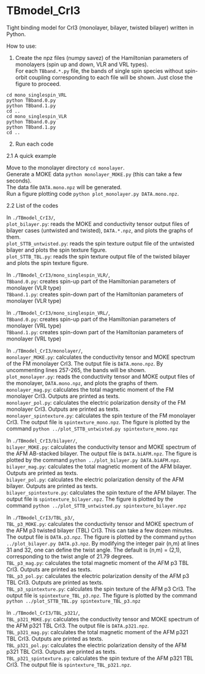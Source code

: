 # TBmodel_CrI3
Tight binding model for CrI3 (monolayer, bilayer, twisted bilayer) written in Python.

How to use:
1. Create the npz files (numpy savez) of the Hamiltonian parameters of monolayers 
 (spin up and down, VLR and VRL types).  
 For each `TBband.*.py` file, the bands of single spin species without spin-orbit coupling
 corresponding to each file will be shown. Just close the figure to proceed.  

```
cd mono_singlespin_VRL
python TBband.0.py 
python TBband.1.py
cd ..
cd mono_singlespin_VLR
python TBband.0.py 
python TBband.1.py
cd ..
```

2. Run each code

  2.1 A quick example
  
Move to the monolayer directory `cd monolayer`.  
Generate a MOKE data `python monolayer_MOKE.py` (this can take a few seconds).  
The data file `DATA.mono.npz` will be generated.  
Run a figure plotting code `python plot_monolayer.py DATA.mono.npz`.  

  2.2 List of the codes
  
In `./TBmodel_CrI3/`,  
`plot_bilayer.py`: reads the MOKE and conductivity tensor output files of bilayer cases (untwisted and twisted), `DATA.*.npz`, and plots the graphs of them.  
`plot_STTB_untwisted.py`: reads the spin texture output file of the untwisted bilayer and plots the spin texture figure.  
`plot_STTB_TBL.py`: reads the spin texture output file of the twisted bilayer and plots the spin texture figure.  

In `./TBmodel_CrI3/mono_singlespin_VLR/`,  
`TBband.0.py`: creates spin-up part of the Hamiltonian parameters of monolayer (VLR type)  
`TBband.1.py`: creates spin-down part of the Hamiltonian parameters of monolayer (VLR type)  

In `./TBmodel_CrI3/mono_singlespin_VRL/`,  
`TBband.0.py`: creates spin-up part of the Hamiltonian parameters of monolayer (VRL type)  
`TBband.1.py`: creates spin-down part of the Hamiltonian parameters of monolayer (VRL type)  

In `./TBmodel_CrI3/monolayer/`,  
`monolayer_MOKE.py`: calculates the conductivity tensor and MOKE spectrum of the FM monolayer CrI3. The output file is `DATA.mono.npz`. 
By uncommenting lines 257-265, the bands will be shown.  
`plot_monolayer.py`: reads the conductivity tensor and MOKE output files of the monolayer, `DATA.mono.npz`, and plots the graphs of them.  
`monolayer_mag.py`: calculates the total magnetic moment of the FM monolayer CrI3. Outputs are printed as texts.  
`monolayer_pol.py`: calculates the electric polarization density of the FM monolayer CrI3. Outputs are printed as texts.  
`monolayer_spintexture.py`: calculates the spin texture of the FM monolayer CrI3. The output file is `spintexture_mono.npz`. 
The figure is plotted by the command `python ../plot_STTB_untwisted.py spintexture_mono.npz`  

In `./TBmodel_CrI3/bilayer/`,  
`bilayer_MOKE.py`: calculates the conductivity tensor and MOKE spectrum of the AFM AB-stacked bilayer. The output file is `DATA.biAFM.npz`. 
The figure is plotted by the command `python ../plot_bilayer.py DATA.biAFM.npz`.  
`bilayer_mag.py`: calculates the total magnetic moment of the AFM bilayer. Outputs are printed as texts.  
`bilayer_pol.py`: calculates the electric polarization density of the AFM bilayer. Outputs are printed as texts.  
`bilayer_spintexture.py`: calculates the spin texture of the AFM bilayer. The output file is `spintexture_bilayer.npz`. 
The figure is plotted by the command `python ../plot_STTB_untwisted.py spintexture_bilayer.npz`  

In `./TBmodel_CrI3/TBL_p3/`,  
`TBL_p3_MOKE.py`: calculates the conductivity tensor and MOKE spectrum of the AFM p3 twisted bilayer (TBL) CrI3. 
This can take a few dozen minutes. The output file is `DATA.p3.npz`. 
The figure is plotted by the command `python ../plot_bilayer.py DATA.p3.npz`. 
By modifying the integer pair (n,m) at lines 31 and 32, one can define the twist angle. 
The default is (n,m) = (2,1), corresponding to the twist angle of 21.79 degrees.  
`TBL_p3_mag.py`: calculates the total magnetic moment of the AFM p3 TBL CrI3. Outputs are printed as texts.  
`TBL_p3_pol.py`: calculates the electric polarization density of the AFM p3 TBL CrI3. Outputs are printed as texts.  
`TBL_p3_spintexture.py`: calculates the spin texture of the AFM p3 CrI3. The output file is `spintexture_TBL_p3.npz`. 
The figure is plotted by the command `python ../plot_STTB_TBL.py spintexture_TBL_p3.npz`  

In `./TBmodel_CrI3/TBL_p321/`,  
`TBL_p321_MOKE.py`: calculates the conductivity tensor and MOKE spectrum of the AFM p321 TBL CrI3. The output file is `DATA.p321.npz`.  
`TBL_p321_mag.py`: calculates the total magnetic moment of the AFM p321 TBL CrI3. Outputs are printed as texts.  
`TBL_p321_pol.py`: calculates the electric polarization density of the AFM p321 TBL CrI3. Outputs are printed as texts.  
`TBL_p321_spintexture.py`: calculates the spin texture of the AFM p321 TBL CrI3. The output file is `spintexture_TBL_p321.npz`.  

